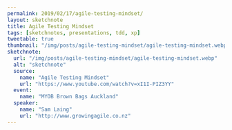 ```yaml
---
permalink: 2019/02/17/agile-testing-mindset/
layout: sketchnote
title: Agile Testing Mindset
tags: [sketchnotes, presentations, tdd, xp]
tweetable: true
thumbnail: "/img/posts/agile-testing-mindset/agile-testing-mindset.webp"
sketchnote:
  url: "/img/posts/agile-testing-mindset/agile-testing-mindset.webp"
  alt: "sketchnote"
  source:
    name: "Agile Testing Mindset"
    url: "https://www.youtube.com/watch?v=xI1I-PIZ3YY"
  event:
    name: "MYOB Brown Bags Auckland"
  speaker:
    name: "Sam Laing"
    url: "http://www.growingagile.co.nz"
---
```

